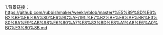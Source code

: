1.背景链接：https://github.com/rubbishmaker/weekly/blob/master/%E5%89%8D%E6%B2%BF%E6%8A%80%E6%9C%AF/191.%E7%B2%BE%E8%AF%BB%E3%80%8A%E9%AB%98%E6%80%A7%E8%83%BD%E8%A1%A8%E6%A0%BC%E3%80%8B.md